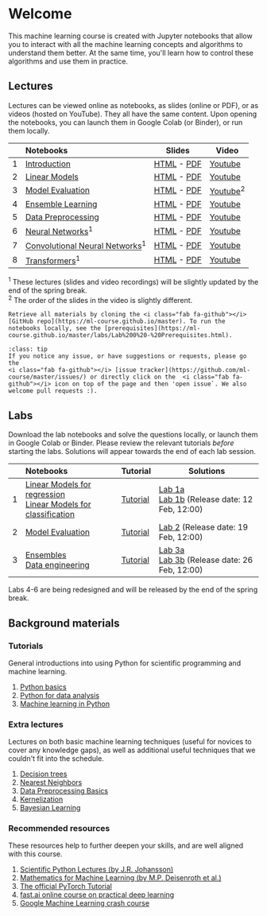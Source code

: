 # Welcome
This machine learning course is created with Jupyter notebooks that allow you to interact with all the machine learning concepts
and algorithms to understand them better. At the same time, you'll learn how to control these algorithms and use them in practice.

## Lectures
Lectures can be viewed online as notebooks, as slides (online or PDF), or as videos (hosted on YouTube). They all have the same content.
Upon opening the notebooks, you can <i class="fas fa-rocket"></i> launch them in Google Colab (or Binder), or run them locally.

|   | Notebooks          |     Slides     |    Video   |   
|:--|:-------------------|----------------|------------|
| 1 | [Introduction](https://ml-course.github.io/master/notebooks/01%20-%20Introduction.html)               | [HTML](https://ml-course.github.io/master/01%20-%20Introduction.slides.html)         - [PDF](https://ml-course.github.io/master/01%20-%20Introduction.pdf)         | [Youtube](https://www.youtube.com/watch?v=bgi-q_vrBmQ&list=PLl4kuMJ32K2r2CUKkZSVVxDnjB4NM335-) |
| 2 | [Linear Models](https://ml-course.github.io/master/notebooks/02%20-%20Linear%20Models.html)           | [HTML](https://ml-course.github.io/master/02%20-%20Linear%20Models.slides.html)      - [PDF](https://ml-course.github.io/master/02%20-%20Linear%20Models.pdf)      | [Youtube](https://www.youtube.com/watch?v=xH2N5wODyMw&list=PLl4kuMJ32K2r2CUKkZSVVxDnjB4NM335-) |[Youtube](https://www.youtube.com/watch?v=LuPh8LYpVL4&list=PLl4kuMJ32K2r2CUKkZSVVxDnjB4NM335-) |
| 3 | [Model Evaluation](https://ml-course.github.io/master/notebooks/03%20-%20Model%20Evaluation.html)       | [HTML](https://ml-course.github.io/master/03%20-%20Model%20Evaluation.slides.html)    - [PDF](https://ml-course.github.io/master/03%20-%20Model%20Evaluation.pdf)    | [Youtube](https://www.youtube.com/watch?v=MzM87e-gC4s&list=PLl4kuMJ32K2r2CUKkZSVVxDnjB4NM335-)<sup>2</sup> |
| 4 | [Ensemble Learning](https://ml-course.github.io/master/notebooks/04%20-%20Ensemble%20Learning.html)   | [HTML](https://ml-course.github.io/master/04%20-%20Ensemble%20Learning.slides.html)  - [PDF](https://ml-course.github.io/master/04%20-%20Ensemble%20Learning.pdf)  | [Youtube](https://www.youtube.com/watch?v=cXwdHWJcqYs&list=PLl4kuMJ32K2r2CUKkZSVVxDnjB4NM335-) |
| 5 | [Data Preprocessing](https://ml-course.github.io/master/notebooks/05%20-%20Data%20Preprocessing.html) | [HTML](https://ml-course.github.io/master/05%20-%20Data%20Preprocessing.slides.html) - [PDF](https://ml-course.github.io/master/05%20-%20Data%20Preprocessing.pdf) | [Youtube](https://www.youtube.com/watch?v=4jbJOCNR4P4&list=PLl4kuMJ32K2r2CUKkZSVVxDnjB4NM335-) |[Youtube](https://www.youtube.com/watch?v=uhHNU8meMSA&list=PLl4kuMJ32K2r2CUKkZSVVxDnjB4NM335-) |
| 6 | [Neural Networks](https://ml-course.github.io/master/notebooks/06%20-%20Neural%20Networks.html)<sup>1</sup>  | [HTML](https://ml-course.github.io/master/06%20-%20Neural%20Networks.slides.html)  - [PDF](https://ml-course.github.io/master/06%20-%20Neural%20Networks.pdf)  | [Youtube](https://www.youtube.com/watch?v=CgAMLWZE-yU&list=PLl4kuMJ32K2r2CUKkZSVVxDnjB4NM335-) |
| 7 | [Convolutional Neural Networks](https://ml-course.github.io/master/notebooks/07%20-%20Convolutional%20Neural%20Networks.html)<sup>1</sup>   | [HTML](https://ml-course.github.io/master/07%20-%20Convolutional%20Neural%20Networks.slides.html)  - [PDF](https://ml-course.github.io/master/07%20-%20Convolutional%20Neural%20Networks.pdf)  | [Youtube](https://www.youtube.com/watch?v=D-7JgAUlxb4&list=PLl4kuMJ32K2r2CUKkZSVVxDnjB4NM335-) |
| 8 | [Transformers](https://ml-course.github.io/master/notebooks/08%20-%20Transformers.html)<sup>1</sup>   | [HTML](https://ml-course.github.io/master/08%20-%20Transformers.slides.html)  - [PDF](https://ml-course.github.io/master/08%20-%20Transformers.pdf)  | [Youtube](https://www.youtube.com/watch?v=THbqTlVNIPg&list=PLl4kuMJ32K2r2CUKkZSVVxDnjB4NM335-) |

<sup>1</sup> These lectures (slides and video recordings) will be slightly updated by the end of the spring break.<br>
<sup>2</sup> The order of the slides in the video is slightly different.

```{admonition} Get your hands dirty
Retrieve all materials by cloning the <i class="fab fa-github"></i> [GitHub repo](https://ml-course.github.io/master). To run the notebooks locally, see the [prerequisites](https://ml-course.github.io/master/labs/Lab%200%20-%20Prerequisites.html).
```

```{admonition} Have some feedback?
:class: tip
If you notice any issue, or have suggestions or requests, please go the
<i class="fab fa-github"></i> [issue tracker](https://github.com/ml-course/master/issues/) or directly click on the  <i class="fab fa-github"></i> icon on top of the page and then 'open issue`. We also welcome pull requests :).
```

## Labs
Download the lab notebooks and solve the questions locally, or launch them in Google Colab or Binder. Please review the relevant tutorials *before* starting the labs. Solutions will appear towards the end of each lab session.

|   | Notebooks          |     Tutorial     |    Solutions   |
|:--|:-------------------|------------------|----------------|
| 1 | [Linear Models for regression](https://ml-course.github.io/master/labs/Lab%201a%20-%20Linear%20Models%20for%20Regression) <br> [Linear Models for classification](https://ml-course.github.io/master/labs/Lab%201b%20-%20Linear%20Models%20for%20Classification) | [Tutorial](https://ml-course.github.io/master/labs/Lab%201%20-%20Tutorial) | [Lab 1a](https://ml-course.github.io/master/labs/Lab%201a%20-%20Linear%20Models%20for%20Regression%20Solution) <br> [Lab 1b](https://ml-course.github.io/master/labs/Lab%201b%20-%20Linear%20Models%20for%20Classification%20Solution) (Release date: 12 Feb, 12:00)
| 2 | [Model Evaluation](https://ml-course.github.io/master/labs/Lab%202b%20-%20Model%20Evaluation) | [Tutorial](https://ml-course.github.io/master/labs/Lab%202%20-%20Tutorial) | [Lab 2](https://ml-course.github.io/master/labs/Lab%202b%20-%20Model%20Evaluation%20Solution) (Release date: 19 Feb, 12:00)
| 3 | [Ensembles](https://ml-course.github.io/master/labs/Lab%203a%20-%20Ensembles) <br> [Data engineering](https://ml-course.github.io/master/labs/Lab%203b%20-%20Pipelines) | [Tutorial](https://ml-course.github.io/master/labs/Lab%203%20-%20Tutorial) | [Lab 3a](https://ml-course.github.io/master/labs/Lab%203a%20-%20Ensembles%20Solution) <br> [Lab 3b](https://ml-course.github.io/master/labs/Lab%203b%20-%20Pipelines%20Solution) (Release date: 26 Feb, 12:00)

<!-- | 4 | [Neural Networks](https://ml-course.github.io/master/labs/Lab%204%20-%20Neural%20Networks)<sup>1</sup>  |  [Tutorial](https://ml-course.github.io/master/labs/Lab%204%20-%20Tutorial) | [Lab 4](https://ml-course.github.io/master/labs/Lab%204%20-%20Neural%20Networks%20Solution) (Release date: 12 Mar, 12:00)
| 5 | [Convolutional Neural Networks](https://ml-course.github.io/master/labs/Lab%205%20-%20Convolutional%20Neural%20Networks)<sup>1</sup>  | / | [Lab 5](https://ml-course.github.io/master/labs/Lab%205%20-%20Convolutional%20Neural%20Networks%20Solution) (Release date: 19 Mar, 12:00)
| 6 | [Transformers](https://ml-course.github.io/master/labs/Lab%206%20-%20Transformers)<sup>1</sup>  |  [Tutorial](https://ml-course.github.io/master/labs/Lab%206%20-%20Tutorial) | [Lab 6](https://ml-course.github.io/master/labs/Lab%206a%20-%20Transformers%20Solution) (Release date: 26 Mar, 12:00)
-->

Labs 4-6 are being redesigned and will be released by the end of the spring break.

## Background materials
### Tutorials
General introductions into using Python for scientific programming and machine learning.

1. [Python basics](https://ml-course.github.io/master/notebooks/Tutorial%201%20-%20Python)
2. [Python for data analysis](https://ml-course.github.io/master/notebooks/Tutorial%202%20-%20Python%20for%20Data%20Analysis)
3. [Machine learning in Python](https://ml-course.github.io/master/notebooks/Tutorial%203%20-%20Machine%20Learning%20in%20Python)

### Extra lectures
Lectures on both basic machine learning techniques (useful for novices to cover any knowledge gaps), as well as additional useful techniques that we couldn't fit into the schedule.

1. [Decision trees](https://ml-course.github.io/master/xtra/Decision%20Trees)
2. [Nearest Neighbors](https://ml-course.github.io/master/xtra/Nearest%20Neighbors)
3. [Data Preprocessing Basics](https://ml-course.github.io/master/xtra/Data%20Preprocessing%20Basics)
4. [Kernelization](https://ml-course.github.io/master/xtra/Kernelization)
5. [Bayesian Learning](https://ml-course.github.io/master/xtra/Bayesian%20Learning)

### Recommended resources
These resources help to further deepen your skills, and are well aligned with this course.

1. [Scientific Python Lectures (by J.R. Johansson)](https://github.com/jrjohansson/scientific-python-lectures)
2. [Mathematics for Machine Learning (by M.P. Deisenroth et al.)](https://mml-book.github.io/book/mml-book.pdf)
3. [The official PyTorch Tutorial](https://pytorch.org/tutorials/beginner/basics/intro.html)
4. [fast.ai online course on practical deep learning](https://course.fast.ai/)
5. [Google Machine Learning crash course](https://developers.google.com/machine-learning/crash-course/ml-intro)



